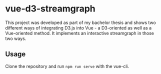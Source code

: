 # vue-d3-streamgraph
This project was developed as part of my bachelor thesis and shows two different ways of integrating D3.js into Vue - a D3-oriented as well as a Vue-oriented method. It implements an interactive streamgraph in those two ways.

## Usage
Clone the repository and run `npm run serve` with the vue-cli.
